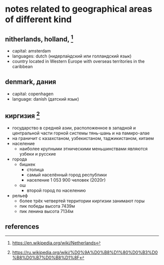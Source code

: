 # notes related to geographical areas of different kind

## nitherlands, holland,  [^2]

- capital: amsterdam
- languages: dutch (нидерла́ндский или голландский язык)
- country located in Western Europe with overseas territories in the caribbean


## denmark, дания

- capital: copenhagen
- language: danish (датский язык)


## киргизия [^1]

- государство в средней азии, расположенное в западной и центральной части горной системы тянь-шань и на памиро-алае
- на граничит с казахстаном, узбекистаном, таджикистаном, китаем
- население
  - наиболее крупными этническими меньшинствами являются узбеки и русские
- города
  - бишкек
    - столица
    - самый населённый город республики
    - население 1 053 900 человек (2020г)
  - ош
    - второй город по населению
- рельеф
  - более трёх четвертей территории киргизии занимают горы
  - пик победы высота 7439м
  - пик ленина высота 7134м


## references 

[^1]: https://ru.wikipedia.org/wiki/%D0%9A%D0%B8%D1%80%D0%B3%D0%B8%D0%B7%D0%B8%D1%8F
[^2]: https://en.wikipedia.org/wiki/Netherlands
